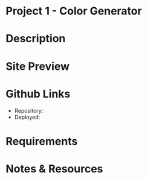 # Project 1 - Color Generator

# Description

# Site Preview 

# Github Links 

- Repository:
- Deployed: 

# Requirements

# Notes & Resources
